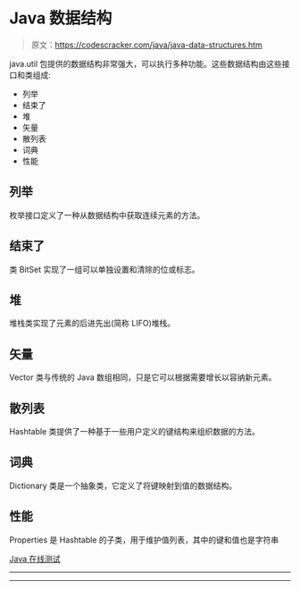 # Java 数据结构

> 原文：<https://codescracker.com/java/java-data-structures.htm>

java.util 包提供的数据结构非常强大，可以执行多种功能。这些数据结构由这些接口和类组成:

*   列举
*   结束了
*   堆
*   矢量
*   散列表
*   词典
*   性能

## 列举

枚举接口定义了一种从数据结构中获取连续元素的方法。

## 结束了

类 BitSet 实现了一组可以单独设置和清除的位或标志。

## 堆

堆栈类实现了元素的后进先出(简称 LIFO)堆栈。

## 矢量

Vector 类与传统的 Java 数组相同，只是它可以根据需要增长以容纳新元素。

## 散列表

Hashtable 类提供了一种基于一些用户定义的键结构来组织数据的方法。

## 词典

Dictionary 类是一个抽象类，它定义了将键映射到值的数据结构。

## 性能

Properties 是 Hashtable 的子类，用于维护值列表，其中的键和值也是字符串

[Java 在线测试](/exam/showtest.php?subid=1)

* * *

* * *